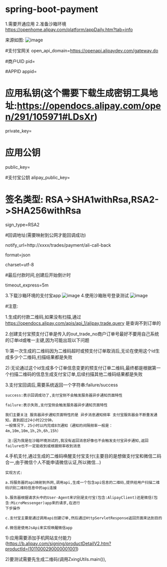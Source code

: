# spring-boot-payment

1.需要开通应用
2.准备沙箱环境
https://openhome.alipay.com/platform/appDaily.htm?tab=info

来源如图: ![image](https://github.com/a736875071/spring-boot-payment/blob/master/src/main/resources/img/%E5%9F%BA%E7%A1%80%E7%8E%AF%E5%A2%83%E9%85%8D%E7%BD%AE%E6%9D%A5%E6%BA%90.png)

#支付宝网关
open_api_domain=https://openapi.alipaydev.com/gateway.do

#商户UID
pid=

#APPID
appid=

# 应用私钥(这个需要下载生成密钥工具地址:https://opendocs.alipay.com/open/291/105971#LDsXr)
private_key=

# 应用公钥
public_key=

#支付宝公钥
alipay_public_key=

# 签名类型: RSA->SHA1withRsa,RSA2->SHA256withRsa
sign_type=RSA2

#回调地址(需要映射到公网才能回调成功)

notify_url=http://xxxx/trades/payment/ali-call-back

format=json

charset=utf-8

#最后付款时间,创建后开始倒计时

timeout_express=5m

3.下载沙箱环境的支付宝app
![image](https://github.com/a736875071/spring-boot-payment/blob/master/src/main/resources/img/%E6%B2%99%E6%BC%8F%E7%8E%AF%E5%A2%83app.jpg)
4.使用沙箱账号登录测试
![image](https://github.com/a736875071/spring-boot-payment/blob/master/src/main/resources/img/%E6%B2%99%E6%BC%8F%E7%8E%AF%E5%A2%83%E8%B4%A6%E5%8F%B7.jpg)

#注意:

1.生成的付款二维码,如果没有扫描,通过
https://opendocs.alipay.com/apis/api_1/alipay.trade.query
是查询不到订单的

2.创建支付宝预支付订单是传入的out_trade_no商户订单号最好不要用自己系统的订单id或唯一主键,因为可能出现以下问题

 1):第一次生成的二维码因为二维码超时或预支付订单取消后,无论在使用这个id生成多少个二维码,扫描结果都是失败
 
 2):无论通过这个id生成多个订单信息变更的预支付订单二维码,最终都是根据第一个扫描二维码的信息生成支付宝订单,后续扫描其他二维码结果都是失败     
 
3.支付宝回调后,需要系统返回一个字符串:failure/success

    success:表示回调成功了,支付宝侧不会触发服务器异步通知页面特性 
    
    failure:表示失败,支付宝侧会触发服务器异步通知页面特性 
    
    我们主要关注 服务器异步通知页面特性的是 异步消息通知频率 支付宝服务器会不断重发通知，直到超过24小时22分钟。
    一般情况下，25小时以内完成8次通知（通知的间隔频率一般是：4m,10m,10m,1h,2h,6h,15h）
    
     注:因为我是在沙箱环境测试的,我没有返回消息好像也不会触发支付宝异步通知,返回failure也不一定能收到或根据频率收到消息
                  
4.手机支付,通过生成的二维码唤醒支付宝支付(主要目的是想做支付宝和微信二码合一,由于微信个人不能申请微信认证,所以微信...)

    实现方式:
    
    a.将服务器的api映射到外网,调用api,生成一个包含api信息的二维码,提供给用户扫描二维码识别二维码信息中的api连接
    
    b.服务器根据请求头中的User-Agent来识别是支付宝(包含:AlipayClient)还是微信(包含:MicroMessenger)app来的请求,在进行
    下步操作
    
    c.支付宝主要是通过调用api创建订单,然后通过HttpServletResponse返回页面来达到目的
    
    d.微信是使用JsApi来实现唤醒微信app

 1):应用需要添加手机网站支付能力(https://b.alipay.com/signing/productDetailV2.htm?productId=I1011000290000001001)
 
 2)要测试需要先生成二维码(调用ZxingUtils.main()),
 
 
 
 
